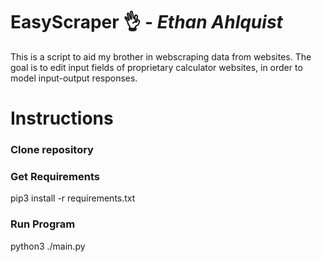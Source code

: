 
# EasyScraper 👌 - <em>Ethan Ahlquist</em>

This is a script to aid my brother in webscraping data from websites. 
The goal is to edit input fields of proprietary calculator websites, 
in order to model input-output responses.

# Instructions

### Clone repository

### Get Requirements

   pip3 install -r requirements.txt

### Run Program

   python3 ./main.py
